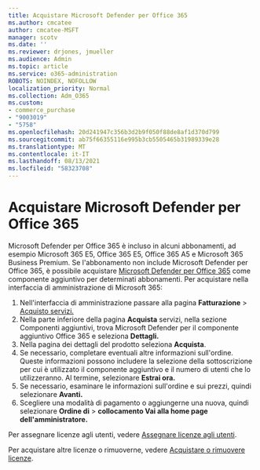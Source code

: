 ```yaml
---
title: Acquistare Microsoft Defender per Office 365
ms.author: cmcatee
author: cmcatee-MSFT
manager: scotv
ms.date: ''
ms.reviewer: drjones, jmueller
ms.audience: Admin
ms.topic: article
ms.service: o365-administration
ROBOTS: NOINDEX, NOFOLLOW
localization_priority: Normal
ms.collection: Adm_O365
ms.custom:
- commerce_purchase
- "9003019"
- "5758"
ms.openlocfilehash: 20d241947c356b3d2b9f050f88de8af1d370d799
ms.sourcegitcommit: ab75f66355116e995b3cb5505465b31989339e28
ms.translationtype: MT
ms.contentlocale: it-IT
ms.lasthandoff: 08/13/2021
ms.locfileid: "58323708"
---
```

# <a name="purchase-microsoft-defender-for-office-365"></a>Acquistare Microsoft Defender per Office 365

Microsoft Defender per Office 365 è incluso in alcuni abbonamenti, ad esempio Microsoft 365 E5, Office 365 E5, Office 365 A5 e Microsoft 365 Business Premium. Se l'abbonamento non include Microsoft Defender per Office 365, è possibile acquistare [Microsoft Defender per Office 365](https://docs.microsoft.com/microsoft-365/security/office-365-security/office-365-atp) come componente aggiuntivo per determinati abbonamenti. Per acquistare nella interfaccia di amministrazione di Microsoft 365:

1. Nell'interfaccia di amministrazione passare alla pagina **Fatturazione**  >  [Acquisto servizi.](https://go.microsoft.com/fwlink/p/?linkid=868433)
2. Nella parte inferiore della pagina **Acquista** servizi, nella sezione Componenti aggiuntivi, trova Microsoft Defender per il componente aggiuntivo Office 365 e seleziona **Dettagli.** 
3. Nella pagina dei dettagli del prodotto seleziona **Acquista**.
4. Se necessario, completare eventuali altre informazioni sull'ordine. Queste informazioni possono includere la selezione della sottoscrizione per cui è utilizzato il componente aggiuntivo e il numero di utenti che lo utilizzeranno. Al termine, selezionare **Estrai ora.**
5. Se necessario, esaminare le informazioni sull'ordine e sui prezzi, quindi selezionare **Avanti.**
6. Scegliere una modalità di pagamento o aggiungerne una nuova, quindi selezionare **Ordine di**  >  **collocamento Vai alla home page dell'amministratore.**

Per assegnare licenze agli utenti, vedere [Assegnare licenze agli utenti](https://docs.microsoft.com/microsoft-365/admin/manage/assign-licenses-to-users).

Per acquistare altre licenze o rimuoverne, vedere [Acquistare o rimuovere licenze](https://docs.microsoft.com/microsoft-365/commerce/licenses/buy-licenses#buy-or-remove-licenses-for-your-business-subscription).